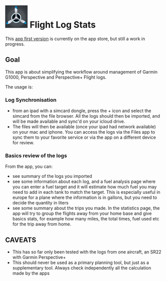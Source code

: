 # ![icon](https://raw.githubusercontent.com/roznet/flightlogstats/main/flightlogstats/Assets.xcassets/AppIcon.appiconset/icon-72.png) Flight Log Stats

This [app first version](https://apps.apple.com/us/app/flightlogstats/id1643324618) is currently on the app store, but still a work in progress.

## Goal

This app is about simplifying the workflow around management of Garmin G1000, Perspective and Perspective+ Flight logs.

The usage is:

### Log Synchronisation

- from an ipad with a simcard dongle, press the + icon and select the simcard from the file browser. All the logs should then be imported, and will be made available and sync'd on your icloud drive.
- The files will then be available (once your ipad had network available) on your mac and iphone. You can access the logs via the Files app to sync them to your favorite service or via the app on a different device for review.

### Basics review of the logs

From the app, you can:

- see summary of the logs you imported
- see some information about each log, and a fuel analysis page where you can enter a fuel target and it will estimate how much fuel you may need to add in each tank to match the target. This is especially useful in europe for a plane where the information is in gallons, but you need to decide the quantity in liters
- see some summary about the trips you made. In the statistics page, the app will try to group the flights away from your home base and give basics stats, for example how many miles, the total times, fuel used etc for the trip away from home.

## CAVEATS

- This has so far only been tested with the logs from one aircraft, an SR22 with Garmin Perspective+
- This should never be used as a primary planning tool, but just as a supplementary tool. Always check independently all the calculation made by the apps

